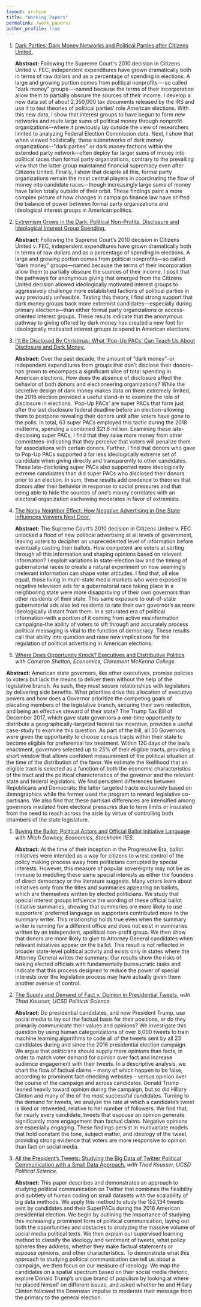 ```yaml
---
layout: archive
title: "Working Papers"
permalink: /work_papers/
author_profile: true
---
```


1. [Dark Parties: Dark Money Networks and Political Parties after Citizens United.](https://papers.ssrn.com/sol3/papers.cfm?abstract_id=3189918)


    **Abstract:** Following the Supreme Court's 2010 decision in Citizens United v. FEC, independent expenditures have grown dramatically both in terms of raw dollars and as a percentage of spending in elections. A large and growing portion comes from political nonprofits---so called "dark money" groups---named because the terms of their incorporation allow them to partially obscure the sources of their income. I develop a new data set of about 2,350,000 tax documents released by the IRS and use it to test theories of political parties' role American elections. With this new data, I show that interest groups to have begun to form new networks and route large sums of political money through nonprofit organizations--where it previously lay outside the view of researchers limited to analyzing Federal Election Commission data. Next, I show that when viewed holistically, these subnetworks of dark money organizations--"dark parties" or dark money factions within the extended party network--often deploy far larger sums of money into political races than formal party organizations, contrary to the prevailing view that the latter group maintained financial supremacy even after Citizens United. Finally, I show that despite all this, formal party organizations remain the most central players in coordinating the flow of money into candidate races--though increasingly large sums of money have fallen totally outside of their orbit. These findings paint a more complex picture of how changes in campaign finance law have shifted the balance of power between formal party organizations and ideological interest groups in American politics.

1. [Extremism Grows in the Dark: Political Non-Profits, Disclosure and Ideological Interest Group Spending.](https://papers.ssrn.com/sol3/papers.cfm?abstract_id=3521001)

   **Abstract:** Following the Supreme Court’s 2010 decision in Citizens United v. FEC, independent expenditures have grown dramatically both in terms of raw dollars and as a percentage of spending in elections. A large and growing portion comes from political nonprofits—so called “dark money” groups—named because the terms of their incorporation allow them to partially obscure the sources of their income. I posit that the pathways for anonymous giving that emerged from the Citizens United decision allowed ideologically motivated interest groups to aggressively challenge more established factions of political parties in way previously unfeasible. Testing this theory, I find strong support that dark money groups back more extremist candidates—especially during primary elections—than either formal party organizations or access-oriented interest groups. These results indicate that the anonymous pathway to giving offered by dark money has created a new font for ideologically motivated interest groups to spend in American elections.


1. [I’ll Be Disclosed By Christmas: What ‘Pop-Up PACs’ Can Teach Us About Disclosure and Dark Money.](https://papers.ssrn.com/sol3/papers.cfm?abstract_id=3441922)

   **Abstract:** Over the past decade, the amount of “dark money”–or independent expenditures
from groups that don’t disclose their donors–has grown to encompass a significant slice of total spending in
American elections. How does the absence of disclosure affect the behavior of both donors and electioneering
organizations? While the secretive design of dark money makes data on them extremely limited, the 2018
election provided a useful stand-in to examine the role of disclosure in elections. ‘Pop-Up PACs’ are super
PACs that form just after the last disclosure federal deadline before an election–allowing them to postpone
revealing their donors until after voters have gone to the polls. In total, 63 super PACs employed this tactic
during the 2018 midterms, spending a combined $21.6 million. Examining these late-disclosing super PACs, I
find that they raise more money from other committees–indicating that they perceive that voters will penalize
them for associations with certain donors. Further, I find that donors who gave to Pop-Up PACs supported a
far less ideologically extreme set of candidate when giving directly and transparently to other candidates.
These late-disclosing super PACs also supported more ideologically extreme candidates than did super PACs
who disclosed their donors prior to an election. In sum, these results add credence to theories that donors
alter their behavior in response to social pressures and that being able to hide the sources of one’s money
correlates with an electoral organization eschewing moderates in favor of extremists.


1. [The Noisy Neighbor Effect: How Negative Advertising in One State Influences Viewers Next Door.](https://papers.ssrn.com/sol3/papers.cfm?abstract_id=3337099)

   **Abstract:** The Supreme Court’s 2010 decision in Citizens United v. FEC unlocked a flood of new political advertising at all levels of government, leaving voters to decipher an unprecedented level of information before eventually casting their ballots. How competent are voters at sorting through all this information and shaping opinions based on relevant information? I exploit variations in state-election law and the timing of gubernatorial races to create a natural experiment on how seemingly irrelevant information can shape voter attitudes. I find that, all else equal, those living in multi-state media markets who were exposed to negative television ads for a gubernatorial race taking place in a neighboring state were more disapproving of their own governors than other residents of their state. This same exposure to out-of-state  gubernatorial ads also led residents to rate their own governor’s as more ideologically distant from them. In a saturated era of political information–with a portion of it coming from active misinformation campaigns–the ability of voters to sift through and accurately process political messaging is vital to the function of democracy. These results call that ability into question and raise new implications for the regulation of political advertising in American elections.

1. [Where Does Opportunity Knock? Executives and Distributive Politics](https://papers.ssrn.com/sol3/papers.cfm?abstract_id=3509305) 
   *with Cameron Shelton, Economics, Claremont McKenna College.*

  **Abstract:** American state governors, like other executives, promise policies to voters but lack the means to deliver them without the help of the legislative branch. As such, they must secure relationships with legislators by delivering side benefits. What priorities drive this allocation of executive powers and how does a Governor prioritize the competing goals of placating members of the legislative branch, securing their own reelection, and being an effective steward of their state? The Trump Tax Bill of December 2017, which gave state governors a one-time opportunity to distribute a geographically-targeted federal tax incentive, provides a useful case-study to examine this question. As part of the bill, all 50 Governors were given the opportunity to choose census tracts within their state to become eligible for preferential tax treatment. Within 120 days of the law’s enactment, governors selected up to 25% of their eligible tracts, providing a short window that allows confident measurement of the political situation at the time of the distribution of the favor. We estimate the likelihood that an eligible tract is selected as a function of both the economic characteristics of the tract and the political characteristics of the governor and the relevant state and federal legislators. We find persistent differences between Republicans and Democrats: the latter targeted tracts exclusively based on demographics while the former used the program to reward legislative co-partisans. We also find that these partisan differences are intensified among governors insulated from electoral pressures due to term limits or insulated from the need to reach across the aisle by virtue of controlling both chambers of the state legislature.


1. [Buying the Ballot: Political Actors and Official Ballot Initiative Language](https://papers.ssrn.com/sol3/papers.cfm?abstract_id=3235539) 
   *with Mitch Downey, Economics, Stockholm IIES.*

   **Abstract:** At the time of their inception in the Progressive Era, ballot initiatives were intended as a way for citizens to wrest control of the policy making process away from politicians corrupted by special interests. However, this measure of popular sovereignty may not be as immune to meddling these same special interests as either the founders of direct democracy or the literature suggests. Many voters learn about initiatives only from the titles and summaries appearing on ballots, which are themselves written by elected politicians. We study that special interest groups influence the wording of these official ballot initiative summaries, showing that summaries are more likely to use supporters’ preferred language as supporters contributed more to the summary writer. This relationship holds true even when the summary writer is running for a different office and does not exist in summaries written by an independent, apolitical non-profit group. We then show that donors are more likely to give to Attorney General candidates when relevant initiatives appear on the ballot. This result is not reflected in broader state-level political activity and exists only in states where the Attorney General writes the summary. Our results show the risks of tasking elected officials with fundamentally bureaucratic tasks and indicate that this process designed to reduce the power of special interests over the legislative process may have actually given them another avenue of control.

1. [The Supply and Demand of Fact v. Opinion in Presidential Tweets.](https://github.com/StanOkl/StanOkl.github.io/blob/master/files/Fact_versus_Opinion_ko.docx)
  *with Thad Kousser, UCSD Political Science.*

   **Abstract:** Do presidential candidates, and now President Trump, use social media to
lay out the factual basis for their positions, or do they primarily communicate their values and opinions? We investigate this question by using human categorizations of over 8,000 tweets to train machine learning algorithms to code all of the tweets sent by all 23 candidates during and since the 2016 presidential election campaign. We argue that politicians should supply more opinions than facts, in order to match voter demand for opinion over fact and increase audience engagement with their tweets. In a descriptive analysis, we chart the flow of factual claims – many of which happen to be false, according to prominent fact-checking websites – versus opinion over the course of the campaign and across candidates. Donald Trump leaned heavily toward opinion during the campaign, but so did Hillary Clinton and many of the of the most successful candidates. Turning to the demand for tweets, we analyze the rate at which a candidate’s tweet is liked or retweeted, relative to her number of followers. We find that, for nearly every candidate, tweets that espouse an opinion generate significantly more engagement than factual claims. Negative opinions are especially engaging. These findings persist in multivariate models that hold constant the tone, subject matter, and ideology of the tweet, providing strong evidence that voters are more responsive to opinion than fact on social media.

1. [All the President’s Tweets: Studying the Big Data of Twitter Political Communication with a Small Data Approach.](http://acsweb.ucsd.edu/~soklobdz/All_the_President%E2%80%99s_Tweets.pdf)
    *with Thad Kousser, UCSD Political Science.*

    **Abstract:** This paper describes and demonstrates an approach to studying political communication on Twitter that combines the flexibility and subtlety of human coding on small datasets with the scalability of big data methods. We apply this method to study the 152,134 tweets sent by candidates and their SuperPACs during the 2016 American presidential election. We begin by outlining the importance of studying this increasingly prominent form of political communication, laying out both the opportunities and obstacles to analyzing the massive volume of social media political texts. We then explain our supervised learning method to classify the ideology and sentiment of tweets, what policy spheres they address, whether they make factual statements or espouse opinions, and other characteristics. To demonstrate what this approach to studying political communication can tell us about a campaign, we then focus on our measure of ideology. We map the candidates on a spatial spectrum based on their social media rhetoric, explore Donald Trump’s unique brand of populism by looking at where he placed himself on different issues, and asked whether he and Hillary Clinton followed the Downsian impulse to moderate their message from the primary to the general election.

